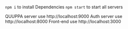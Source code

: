 ```npm i``` to install Dependencies
```npm start``` to start all servers

QUUPPA server use http://localhost:9000
Auth server use http://localhost:8000
Front-end use http://localhost:3000
